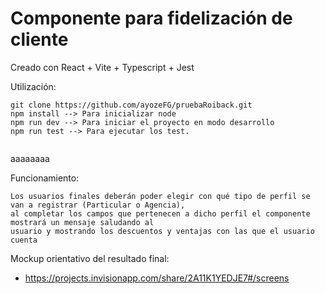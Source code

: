 # Componente para fidelización de cliente
Creado con React + Vite + Typescript + Jest

Utilización:
```
git clone https://github.com/ayozeFG/pruebaRoiback.git
npm install --> Para inicializar node
npm run dev --> Para iniciar el proyecto en modo desarrollo
npm run test --> Para ejecutar los test. 


```
aaaaaaaa

Funcionamiento:
```
Los usuarios finales deberán poder elegir con qué tipo de perfil se van a registrar (Particular o Agencia),
al completar los campos que pertenecen a dicho perfil el componente mostrará un mensaje saludando al
usuario y mostrando los descuentos y ventajas con las que el usuario cuenta
```

Mockup orientativo del resultado final:
*  https://projects.invisionapp.com/share/2A11K1YEDJE7#/screens
